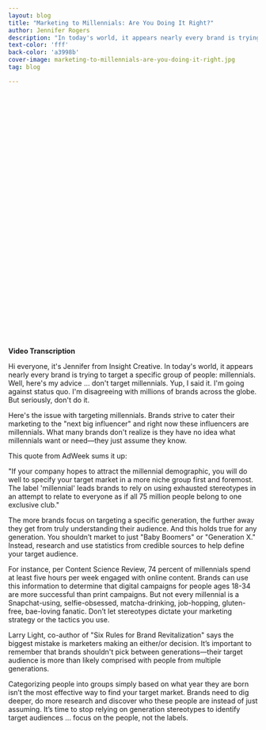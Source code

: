 ```yaml
---
layout: blog
title: "Marketing to Millennials: Are You Doing It Right?"
author: Jennifer Rogers
description: "In today's world, it appears nearly every brand is trying to target a specific group of people: millennials. Well, here's Jennifer Roger's advice ... don't target millennials."
text-color: 'fff'
back-color: 'a3998b'
cover-image: marketing-to-millennials-are-you-doing-it-right.jpg
tag: blog

---
```


<span class="wistia_embed wistia_async_3f3s0pxtt7 popover=true popoverAnimateThumbnail=true" style="display:inline-block;height:500px;width:100%">&nbsp;</span>

**Video Transcription**

Hi everyone, it's Jennifer from Insight Creative. In today's world, it appears nearly every brand is trying to target a specific group of people: millennials. Well, here's my advice ... don't target millennials. Yup, I said it. I'm going against status quo. I'm disagreeing with millions of brands across the globe. But seriously, don't do it.

Here's the issue with targeting millennials. Brands strive to cater their marketing to the "next big influencer" and right now these influencers are millennials. What many brands don't realize is they have no idea what millennials want or need—they just assume they know.

This quote from AdWeek sums it up:

"If your company hopes to attract the millennial demographic, you will do well to specify your target market in a more niche group first and foremost. The label 'millennial' leads brands to rely on using exhausted stereotypes in an attempt to relate to everyone as if all 75 million people belong to one exclusive club."

The more brands focus on targeting a specific generation, the further away they get from truly understanding their audience. And this holds true for any generation. You shouldn’t market to just "Baby Boomers" or "Generation X." Instead, research and use statistics from credible sources to help define your target audience.

For instance, per Content Science Review, 74 percent of millennials spend at least five hours per week engaged with online content. Brands can use this information to determine that digital campaigns for people ages 18-34 are more successful than print campaigns. But not every millennial is a Snapchat-using, selfie-obsessed, matcha-drinking, job-hopping, gluten-free, bae-loving fanatic. Don’t let stereotypes dictate your marketing strategy or the tactics you use.

Larry Light, co-author of "Six Rules for Brand Revitalization" says the biggest mistake is marketers making an either/or decision. It’s important to remember that brands shouldn't pick between generations—their target audience is more than likely comprised with people from multiple generations.

Categorizing people into groups simply based on what year they are born isn’t the most effective way to find your target market. Brands need to dig deeper, do more research and discover who these people are instead of just assuming. It’s time to stop relying on generation stereotypes to identify target audiences ... focus on the people, not the labels.
